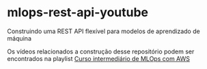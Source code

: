 # mlops-rest-api-youtube
Construindo uma REST API flexível para modelos de aprendizado de máquina 

Os vídeos relacionados a construção desse repositório podem ser encontrados na playlist [Curso intermediário de MLOps com AWS](https://www.youtube.com/watch?v=YvCafwmqeb0&list=PL6qLhgVy_pSprrlN0eTv2VZ6Te7jWZ_G2)

